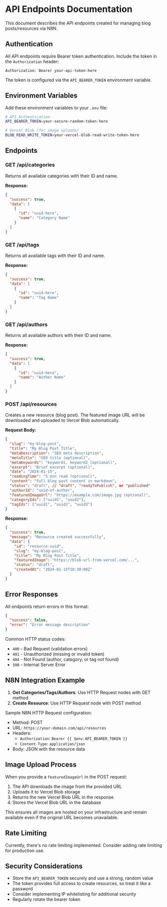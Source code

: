 # API Endpoints Documentation

This document describes the API endpoints created for managing blog posts/resources via N8N.

## Authentication

All API endpoints require Bearer token authentication. Include the token in the `Authorization` header:

```
Authorization: Bearer your-api-token-here
```

The token is configured via the `API_BEARER_TOKEN` environment variable.

## Environment Variables

Add these environment variables to your `.env` file:

```bash
# API Authentication
API_BEARER_TOKEN=your-secure-random-token-here

# Vercel Blob (for image uploads)
BLOB_READ_WRITE_TOKEN=your-vercel-blob-read-write-token-here
```

## Endpoints

### GET /api/categories

Returns all available categories with their ID and name.

**Response:**

```json
{
  "success": true,
  "data": [
    {
      "id": "uuid-here",
      "name": "Category Name"
    }
  ]
}
```

### GET /api/tags

Returns all available tags with their ID and name.

**Response:**

```json
{
  "success": true,
  "data": [
    {
      "id": "uuid-here",
      "name": "Tag Name"
    }
  ]
}
```

### GET /api/authors

Returns all available authors with their ID and name.

**Response:**

```json
{
  "success": true,
  "data": [
    {
      "id": "uuid-here",
      "name": "Author Name"
    }
  ]
}
```

### POST /api/resources

Creates a new resource (blog post). The featured image URL will be downloaded and uploaded to Vercel Blob automatically.

**Request Body:**

```json
{
  "slug": "my-blog-post",
  "title": "My Blog Post Title",
  "metaDescription": "SEO meta description",
  "metaTitle": "SEO title (optional)",
  "metaKeywords": "keyword1, keyword2 (optional)",
  "excerpt": "Brief excerpt (optional)",
  "date": "2024-01-15",
  "readingTime": "5 min read (optional)",
  "content": "Full blog post content in markdown",
  "status": "draft", // "draft", "readyToPublish", or "published"
  "authorId": "uuid-of-author",
  "featuredImageUrl": "https://example.com/image.jpg (optional)",
  "categoryIds": ["uuid1", "uuid2"],
  "tagIds": ["uuid1", "uuid2", "uuid3"]
}
```

**Response:**

```json
{
  "success": true,
  "message": "Resource created successfully",
  "data": {
    "id": "resource-uuid",
    "slug": "my-blog-post",
    "title": "My Blog Post Title",
    "featuredImage": "https://blob-url-from-vercel.com/...",
    "status": "draft",
    "createdAt": "2024-01-15T10:30:00Z"
  }
}
```

## Error Responses

All endpoints return errors in this format:

```json
{
  "success": false,
  "error": "Error message description"
}
```

Common HTTP status codes:

- `400` - Bad Request (validation errors)
- `401` - Unauthorized (missing or invalid token)
- `404` - Not Found (author, category, or tag not found)
- `500` - Internal Server Error

## N8N Integration Example

1. **Get Categories/Tags/Authors**: Use HTTP Request nodes with GET method
2. **Create Resource**: Use HTTP Request node with POST method

Sample N8N HTTP Request configuration:

- Method: POST
- URL: `https://your-domain.com/api/resources`
- Headers:
  - `Authorization`: `Bearer {{ $env.API_BEARER_TOKEN }}`
  - `Content-Type`: `application/json`
- Body: JSON with the resource data

## Image Upload Process

When you provide a `featuredImageUrl` in the POST request:

1. The API downloads the image from the provided URL
2. Uploads it to Vercel Blob storage
3. Returns the new Vercel Blob URL in the response
4. Stores the Vercel Blob URL in the database

This ensures all images are hosted on your infrastructure and remain available even if the original URL becomes unavailable.

## Rate Limiting

Currently, there's no rate limiting implemented. Consider adding rate limiting for production use.

## Security Considerations

- Store the `API_BEARER_TOKEN` securely and use a strong, random value
- The token provides full access to create resources, so treat it like a password
- Consider implementing IP whitelisting for additional security
- Regularly rotate the bearer token

